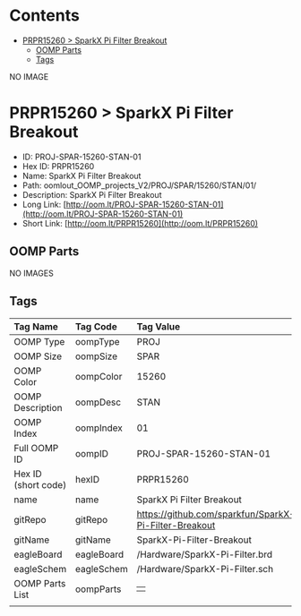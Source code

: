 



Contents
========

* [PRPR15260 > SparkX Pi Filter Breakout](#prpr15260--sparkx-pi-filter-breakout)
	* [OOMP Parts](#oomp-parts)
	* [Tags](#tags)
  
NO IMAGE  
# PRPR15260 > SparkX Pi Filter Breakout

- ID: PROJ-SPAR-15260-STAN-01
- Hex ID: PRPR15260
- Name: SparkX Pi Filter Breakout
- Path: oomlout_OOMP_projects_V2/PROJ/SPAR/15260/STAN/01/
- Description: SparkX Pi Filter Breakout
- Long Link: [http://oom.lt/PROJ-SPAR-15260-STAN-01](http://oom.lt/PROJ-SPAR-15260-STAN-01)
- Short Link: [http://oom.lt/PRPR15260](http://oom.lt/PRPR15260)

## OOMP Parts
  
NO IMAGES  
## Tags
  

|Tag Name|Tag Code|Tag Value|
| :--- | :--- | :--- |
|OOMP Type|oompType|PROJ|
|OOMP Size|oompSize|SPAR|
|OOMP Color|oompColor|15260|
|OOMP Description|oompDesc|STAN|
|OOMP Index|oompIndex|01|
|Full OOMP ID|oompID|PROJ-SPAR-15260-STAN-01|
|Hex ID (short code)|hexID|PRPR15260|
|name|name|SparkX Pi Filter Breakout|
|gitRepo|gitRepo|https://github.com/sparkfun/SparkX-Pi-Filter-Breakout|
|gitName|gitName|SparkX-Pi-Filter-Breakout|
|eagleBoard|eagleBoard|/Hardware/SparkX-Pi-Filter.brd|
|eagleSchem|eagleSchem|/Hardware/SparkX-Pi-Filter.sch|
|OOMP Parts List|oompParts|<table><tr><td></td></tr></table>|
||||
